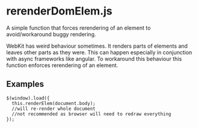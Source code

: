 # rerenderDomElem.js
A simple function that forces rerendering of an element to avoid/workaround buggy rendering.

WebKit has weird behaviour sometimes. It renders parts of elements and leaves other parts as they were. This can happen especially in conjunction with async frameworks like angular.
To workaround this behaviour this function enforces rerendering of an element.


## Examples

    $(window).load({
      this.renderElem(document.body); 
      //will re-render whole document
      //not recommended as browser will need to redraw everything
    });

